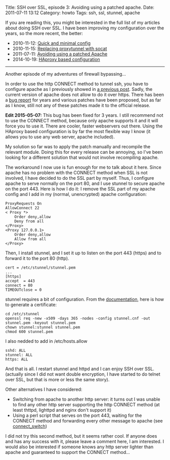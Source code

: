 Title: SSH over SSL, episode 3: Avoiding using a patched apache.
Date: 2011-07-11 13:12
Category: howto
Tags: ssh, ssl, stunnel, apache

If you are reading this, you might be interested in the full list of my
articles about doing SSH over SSL. I have been improving my configuration
over the years, so the more recent, the better:

* 2010-11-12: [Quick and minimal config](/ssh-over-ssl-a-quick-and-minimal-config.html)
* 2010-11-15: [Replacing proxytunnel with socat](/ssh-over-ssl-episode-2-replacing-proxytunnel-with-socat.html)
* 2011-07-11: [Avoiding using a patched Apache](/ssh-over-ssl-episode-3-avoiding-using-a-patched-apache.html)
* 2014-10-19: [HAproxy based configuration](/ssh-over-ssl-episode-4-a-haproxy-based-configuration.html)

---

Another episode of my adventures of firewall bypassing...

In order to use the http CONNECT method to tunnel ssh, you have to
configure apache as I previously showed in [a previous post][1].  Sadly,
the current version of apache does not allow to do it over https. There
has been a [bug report][2] for years and various patches have been
proposed, but as far as I know, still not any of these patches made it to
the official release.

**Edit 2015-05-07:** This bug has been fixed for 3 years. I still
recommend not to use the CONNECT method, because only apache supports it
and it will force you to use it. There are cooler, faster webservers out
there. Using the HAproxy based configuration is by far the most flexible
way I know (it allows you to use any web server, apache included).

My solution so far was to apply the patch manually and recompile the
relevant module. Doing this for every release can be annoying, so I've
been looking for a different solution that would not involve recompiling
apache.

The workaround I now use is fun enough for me to talk about it here. Since
apache has no problem with the CONNECT method when SSL is not involved, I
have decided to do the SSL part by myself. Thus, I configure apache to
serve normally on the port 80, and I use stunnel to secure apache on the
port 443. Here is how I do it: I remove the SSL part of my apache config
and I add in my (normal, unencrypted) apache configuration:

    ProxyRequests On
    AllowConnect 22
    < Proxy *>
        Order deny,allow
        Deny from all
    </Proxy>
    <Proxy 127.0.0.1>
        Order deny,allow
        Allow from all
    </Proxy>

Then, I install stunnel, and I set it up to listen on the port 443
(https) and to forward it to the port 80 (http).

    cert = /etc/stunnel/stunnel.pem
    ...
    [https]
    accept  = 443
    connect = 80
    TIMEOUTclose = 0

stunnel requires a bit of configuration. From the [documentation][3], here
is how to generate a certificate:

    cd /etc/stunnel
    openssl req -new -x509 -days 365 -nodes -config stunnel.cnf -out stunnel.pem -keyout stunnel.pem
    chown stunnel:stunnel stunnel.pem
    chmod 600 stunnel.pem

I also nedded to add in /etc/hosts.allow

    sshd: ALL
    stunnel: ALL
    https: ALL

And that is all. I restart stunnel and httpd and I can enjoy SSH
over SSL. (actually since I did not want double encryption, I have
started to do telnet over SSL, but that is more or less the same
story).

Other alternatives I have considered:

* Switching from apache to another http server: it turns out I was unable
  to find any other http server supporting the http CONNECT method (at
  least thttpd, lighttpd and nginx don't support it)
* Using a perl script that serves on the port 443, waiting for the CONNECT
  method and forwarding every other message to apache (see
  [connect_switch][4])

I did not try this second method, but it seems rather cool. If
anyone does and has any success with it, please leave a comment
here, I am interested. I would also be interested if someone knows
any http server lighter than apache and guaranteed to support the
CONNECT method...

[1]: ../ssh-over-ssl-a-quick-and-minimal-config.html
[2]: https://issues.apache.org/bugzilla/show_bug.cgi?id=29744
[3]: http://www.stunnel.org/?page=docs
[4]: http://www.karlrunge.com/x11vnc/connect_switch
